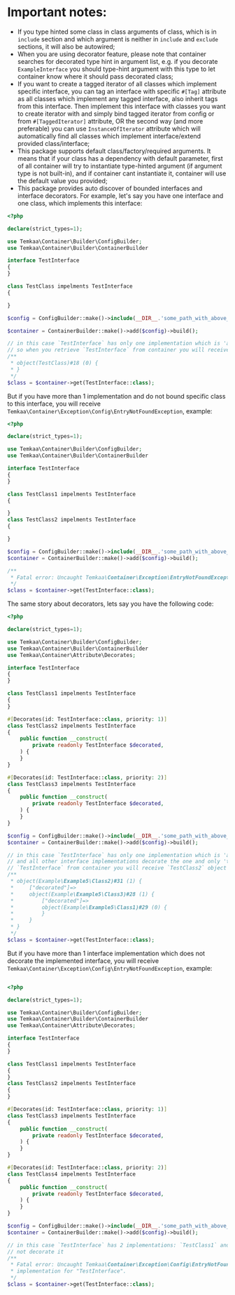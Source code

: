 # Important notes:
- If you type hinted some class in class arguments of class, which is in `include` section
  and which argument is neither in `include` and `exclude` sections, it will also be autowired;
- When you are using decorator feature, please note that container searches for decorated type hint in argument list,
  e.g. if you decorate `ExampleInterface` you should type-hint argument with this type to let container know where it
  should pass decorated class;
- If you want to create a tagged iterator of all classes which implement specific interface, you can tag an interface
  with specific `#[Tag]` attribute as all classes which implement any tagged interface, also inherit tags from this interface.
  Then implement this interface with classes you want to create iterator with and simply bind
  tagged iterator from config or from `#[TaggedIterator]` attribute, OR the second way (and more preferable) you can use
  `InstanceOfIterator` attribute which will automatically find all classes which implement interface/extend provided class/interface;
- This package supports default class/factory/required arguments. It means that if your class has a dependency with default
  parameter, first of all container will try to instantiate type-hinted argument (if argument type is not built-in),
  and if container cant instantiate it, container will use the default value you provided;
- This package provides auto discover of bounded interfaces and interface decorators.
  For example, let's say you have one interface and one class, which implements this interface:
```php
<?php

declare(strict_types=1);

use Temkaa\Container\Builder\ConfigBuilder;
use Temkaa\Container\Builder\ContainerBuilder

interface TestInterface
{
}

class TestClass impelments TestInterface
{

}

$config = ConfigBuilder::make()->include(__DIR__.'some_path_with_above_classes')->build();

$container = ContainerBuilder::make()->add($config)->build();

// in this case `TestInterface` has only one implementation which is 'accessible' (is in include config section)
// so when you retrieve `TestInterface` from container you will receive `TestClass` object
/**
 * object(TestClass)#18 (0) {
 * }
 */
$class = $container->get(TestInterface::class);
```
But if you have more than 1 implementation and do not bound specific class to this interface, you will receive
`Temkaa\Container\Exception\Config\EntryNotFoundException`, example:
```php
<?php

declare(strict_types=1);

use Temkaa\Container\Builder\ConfigBuilder;
use Temkaa\Container\Builder\ContainerBuilder

interface TestInterface
{
}

class TestClass1 impelments TestInterface
{

}
class TestClass2 impelments TestInterface
{

}

$config = ConfigBuilder::make()->include(__DIR__.'some_path_with_above_classes')->build();
$container = ContainerBuilder::make()->add($config)->build();

/**
 * Fatal error: Uncaught Temkaa\Container\Exception\EntryNotFoundException: Class "TestInterface" is not found.
 */
$class = $container->get(TestInterface::class);
```
The same story about decorators, lets say you have the following code:
```php
<?php

declare(strict_types=1);

use Temkaa\Container\Builder\ConfigBuilder;
use Temkaa\Container\Builder\ContainerBuilder
use Temkaa\Container\Attribute\Decorates;

interface TestInterface
{
}

class TestClass1 impelments TestInterface
{
}

#[Decorates(id: TestInterface::class, priority: 1)]
class TestClass2 impelments TestInterface
{
    public function __construct(
        private readonly TestInterface $decorated,
    ) {
    }
}

#[Decorates(id: TestInterface::class, priority: 2)]
class TestClass3 impelments TestInterface
{
    public function __construct(
        private readonly TestInterface $decorated,
    ) {
    }
}

$config = ConfigBuilder::make()->include(__DIR__.'some_path_with_above_classes')->build();
$container = ContainerBuilder::make()->add($config)->build();

// in this case `TestInterface` has only one implementation which is 'accessible' (is in include config section)
// and all other interface implementations decorate the one and only 'true' implementation, so when you retrieve
// `TestInterface` from container you will receive `TestClass2` object
/**
 * object(Example\Example5\Class2)#31 (1) {
 *     ["decorated"]=>
 *     object(Example\Example5\Class3)#28 (1) {
 *         ["decorated"]=>
 *         object(Example\Example5\Class1)#29 (0) {
 *         }
 *     }
 * }
 */
$class = $container->get(TestInterface::class);
```
But if you have more than 1 interface implementation which does not decorate the implemented interface, you will receive
`Temkaa\Container\Exception\Config\EntryNotFoundException`, example:
```php

<?php

declare(strict_types=1);

use Temkaa\Container\Builder\ConfigBuilder;
use Temkaa\Container\Builder\ContainerBuilder
use Temkaa\Container\Attribute\Decorates;

interface TestInterface
{
}

class TestClass1 impelments TestInterface
{
}
class TestClass2 impelments TestInterface
{
}

#[Decorates(id: TestInterface::class, priority: 1)]
class TestClass3 impelments TestInterface
{
    public function __construct(
        private readonly TestInterface $decorated,
    ) {
    }
}

#[Decorates(id: TestInterface::class, priority: 2)]
class TestClass4 impelments TestInterface
{
    public function __construct(
        private readonly TestInterface $decorated,
    ) {
    }
}

$config = ConfigBuilder::make()->include(__DIR__.'some_path_with_above_classes')->build();
$container = ContainerBuilder::make()->add($config)->build();

// in this case `TestInterface` has 2 implementations: `TestClass1` and `TestClass2` which implement interface and do
// not decorate it
/**
 * Fatal error: Uncaught Temkaa\Container\Exception\Config\EntryNotFoundException: Could not find interface 
 * implementation for "TestInterface".
 */
$class = $container->get(TestInterface::class);
```
